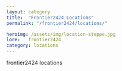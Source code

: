 ```yaml
---
layout: category
title:  "Frontier2424 Locations"
permalink: "/frontier2424/locations/"

heroimg: /assets/img/location-steppe.jpg
lore:	frontier2424
category: locations
---
```

frontier2424 locations